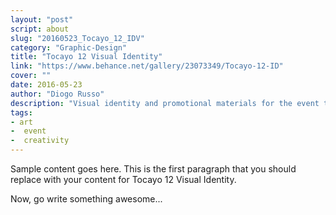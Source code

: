 ```yaml
---
layout: "post"
script: about
slug: "20160523_Tocayo_12_IDV"
category: "Graphic-Design"
title: "Tocayo 12 Visual Identity"
link: "https://www.behance.net/gallery/23073349/Tocayo-12-ID"
cover: ""
date: 2016-05-23
author: "Diogo Russo"
description: "Visual identity and promotional materials for the event tocayo 12. The event brought together more than 3000 people in a warehouse for a night of great art and music. Media cards, tickets, shirts, website, promotional teasers and contents for social media were developed. After two years occuring in a reduced format, the multimedia event returned to its original version bringing together dozens of artists from various backgrounds in the Ação da Cidadania warehouse on December 3, 2011. There were 12 hours of cultural activities geared towards all tastes and ages, including workshops, performances, cinema, exhibitions, concerts and Djs. This was the largest edition of tocayo, and its goal was to promote works of new and renowned artists in Rio de Janeiro."
tags:
- art
-  event
-  creativity
---
```

 
Sample content goes here. This is the first paragraph that you should replace with your content for Tocayo 12 Visual Identity.
 
Now, go write something awesome...

